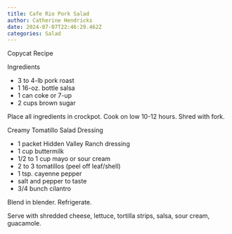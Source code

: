 ```yaml
---
title: Cafe Rio Pork Salad
author: Catherine Hendricks
date: 2024-07-07T22:46:29.462Z
categories: Salad
---
```

Copycat Recipe

Ingredients

* 3﻿ to 4-lb pork roast 
* 1﻿ 16-oz. bottle salsa
* 1﻿ can coke or 7-up
* 2﻿ cups brown sugar

Place all ingredients in crockpot. Cook on low 10-12 hours. Shred with fork. 

Creamy Tomatillo Salad Dressing

* 1﻿ packet Hidden Valley Ranch dressing
* 1﻿ cup buttermilk
* 1﻿/2 to 1 cup mayo or sour cream
* 2﻿ to 3 tomatillos (peel off leaf/shell)
* 1﻿ tsp. cayenne pepper
* salt and pepper to taste
* 3﻿/4 bunch cilantro

Blend in blender. Refrigerate. 

Serve with shredded cheese, lettuce, tortilla strips, salsa, sour cream, guacamole.